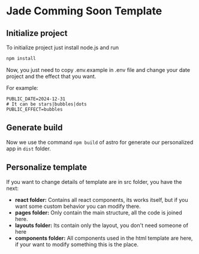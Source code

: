 # Jade Comming Soon Template

## Initialize project

To initialize project just install node.js and run

```sh
npm install
```

Now, you just need to copy .env.example in .env file and change
your date project and the effect that you want.

For example: 
````
PUBLIC_DATE=2024-12-31
# It can be stars|bubbles|dots
PUBLIC_EFFECT=bubbles
````
## Generate build
Now we use the command <code>npm build</code> of astro for 
generate our personalized app in <code>dist</code> folder.

## Personalize template

If you want to change details of template are in src folder, you have the next:

- **react folder:** Contains all react components, its works itself, 
but if you want some custom behavior you can modify there.
- **pages folder:** Only contain the main structure, all the code is joined here.
- **layouts folder:** Its contain only the layout, you don't 
need someone of here
- **components folder:** All components used in the html template are here, 
if your want to modify something this is the place.
